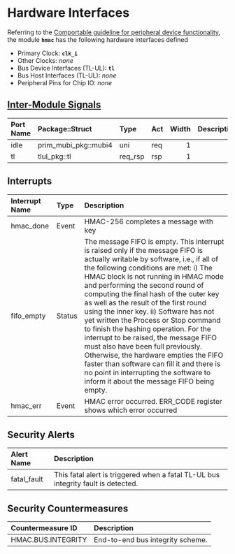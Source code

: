 # Hardware Interfaces

<!-- BEGIN CMDGEN util/regtool.py --interfaces ./hw/ip/hmac/data/hmac.hjson -->
Referring to the [Comportable guideline for peripheral device functionality](https://opentitan.org/book/doc/contributing/hw/comportability), the module **`hmac`** has the following hardware interfaces defined
- Primary Clock: **`clk_i`**
- Other Clocks: *none*
- Bus Device Interfaces (TL-UL): **`tl`**
- Bus Host Interfaces (TL-UL): *none*
- Peripheral Pins for Chip IO: *none*

## [Inter-Module Signals](https://opentitan.org/book/doc/contributing/hw/comportability/index.html#inter-signal-handling)

| Port Name   | Package::Struct      | Type    | Act   |   Width | Description   |
|:------------|:---------------------|:--------|:------|--------:|:--------------|
| idle        | prim_mubi_pkg::mubi4 | uni     | req   |       1 |               |
| tl          | tlul_pkg::tl         | req_rsp | rsp   |       1 |               |

## Interrupts

| Interrupt Name   | Type   | Description                                                                                                                                                                                                                                                                                                                                                                                                                                                                                                                                                                                                                                                                                                                 |
|:-----------------|:-------|:----------------------------------------------------------------------------------------------------------------------------------------------------------------------------------------------------------------------------------------------------------------------------------------------------------------------------------------------------------------------------------------------------------------------------------------------------------------------------------------------------------------------------------------------------------------------------------------------------------------------------------------------------------------------------------------------------------------------------|
| hmac_done        | Event  | HMAC-256 completes a message with key                                                                                                                                                                                                                                                                                                                                                                                                                                                                                                                                                                                                                                                                                       |
| fifo_empty       | Status | The message FIFO is empty. This interrupt is raised only if the message FIFO is actually writable by software, i.e., if all of the following conditions are met: i) The HMAC block is not running in HMAC mode and performing the second round of computing the final hash of the outer key as well as the result of the first round using the inner key. ii) Software has not yet written the Process or Stop command to finish the hashing operation. For the interrupt to be raised, the message FIFO must also have been full previously. Otherwise, the hardware empties the FIFO faster than software can fill it and there is no point in interrupting the software to inform it about the message FIFO being empty. |
| hmac_err         | Event  | HMAC error occurred. ERR_CODE register shows which error occurred                                                                                                                                                                                                                                                                                                                                                                                                                                                                                                                                                                                                                                                           |

## Security Alerts

| Alert Name   | Description                                                                       |
|:-------------|:----------------------------------------------------------------------------------|
| fatal_fault  | This fatal alert is triggered when a fatal TL-UL bus integrity fault is detected. |

## Security Countermeasures

| Countermeasure ID   | Description                      |
|:--------------------|:---------------------------------|
| HMAC.BUS.INTEGRITY  | End-to-end bus integrity scheme. |


<!-- END CMDGEN -->
